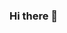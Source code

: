 ### Hi there 👋

<!--
**Shrod1n/Shrod1n** is a ✨ _special_ ✨ repository because its `README.md` (this file) appears on your GitHub profile.
Here are some ideas to get you started:
[![Anurag's GitHub stats](https://github-readme-stats.vercel.app/api?username=Shrod1n)](https://github.com/anuraghazra/github-readme-stats)
- 🔭 I’m currently working on Lavandería Brillante
- 🌱 I’m currently learning Rust
- 👯 I’m looking to collaborate on my new project
- 🤔 I’m looking for help with chillin'
- 💬 Ask me about everything
- 📫 How to reach me: thru DM
- 😄 Pronouns: ...
- ⚡ Fun fact: ...
-->
